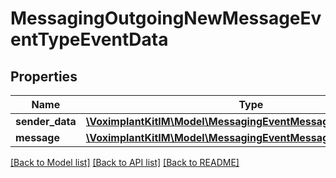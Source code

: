 # MessagingOutgoingNewMessageEventTypeEventData

## Properties
Name | Type | Description | Notes
------------ | ------------- | ------------- | -------------
**sender_data** | [**\VoximplantKitIM\Model\MessagingEventMessageSenderDataType**](MessagingEventMessageSenderDataType.md) |  | [optional] 
**message** | [**\VoximplantKitIM\Model\MessagingEventMessageType**](MessagingEventMessageType.md) |  | [optional] 

[[Back to Model list]](../README.md#documentation-for-models) [[Back to API list]](../README.md#documentation-for-api-endpoints) [[Back to README]](../README.md)


